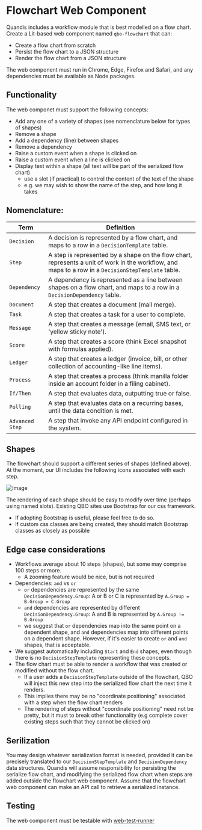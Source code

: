 # Flowchart Web Component

Quandis includes a workflow module that is best modelled on a flow chart. Create a Lit-based web component named `qbo-flowchart` that can:

- Create a flow chart from scratch
- Persist the flow chart to a JSON structure
- Render the flow chart from a JSON structure

The web component must run in Chrome, Edge, Firefox and Safari, and any dependencies must be available as Node packages.

## Functionality

The web componet must support the following concepts:

- Add any one of a variety of shapes (see nomenclature below for types of shapes)
- Remove a shape
- Add a dependency (line) between shapes
- Remove a dependency
- Raise a custom event when a shape is clicked on
- Raise a custom event when a line is clicked on
- Display text within a shape (all text will be part of the serialized flow chart)
  - use a slot (if practical) to control the content of the text of the shape
  - e.g. we may wish to show the name of the step, and how long it takes

## Nomenclature:

|Term|Definition|
|-|-|
|`Decision`|A decision is represented by a flow chart, and maps to a row in a `DecisionTemplate` table.|
|`Step`|A step is represented by a shape on the flow chart, represents a unit of work in the workflow, and maps to a row in a `DecisionStepTemplate` table.|
|`Dependency`|A dependency is represented as a line between shapes on a flow chart, and maps to a row in a `DecisionDependency` table.|
|`Document`|A step that creates a document (mail merge).|
|`Task`|A step that creates a task for a user to complete.|
|`Message`|A step that creates a message (email, SMS text, or 'yellow sticky note').|
|`Score`|A step that creates a score (think Excel snapshot with formulas applied).|
|`Ledger`|A step that creates a ledger (invoice, bill, or other collection of accounting-like line items).|
|`Process`|A step that creates a process (think manilla folder inside an account folder in a filing cabinet).|
|`If/Then`|A step that evaluates data, outputting true or false.|
|`Polling`|A step that evaluates data on a recurring bases, until the data condition is met.|
|`Advanced Step`|A step that invoke any API endpoint configured in the system.|

## Shapes

The flowchart should support a different series of shapes (defined above). At the moment, our UI includes the following icons associated with each step. 

![image](https://github.com/quandis/ux/assets/1129020/4e6b1f4c-5590-4842-8a35-cda7d496c4f4)

The rendering of each shape should be easy to modify over time (perhaps using named slots).
Existing QBO sites use Bootstrap for our css framework. 
- If adopting Bootstrap is useful, please feel free to do so.
- If custom css classes are being created, they should match Bootstrap classes as closely as possible

## Edge case considerations

- Workflows average about 10 steps (shapes), but some may comprise 100 steps or more.
  - A zooming feature would be nice, but is not required
- Dependencies: `and` vs `or`
  - `or` dependencies are represented by the same `DecisionDependency.Group`: A or B or C is represented by `A.Group = B.Group = C.Group`
  - `and` dependencies are represented by different `DecisionDependency.Group`: A and B is represented by `A.Group != B.Group`
  - we suggest that `or` dependencies map into the same point on a dependent shape, and `and` dependencies map into different points on a dependent shape. However, if it's easier to create `or` and `and` shapes, that is acceptable.
- We suggest automatically including `Start` and `End` shapes, even though there is no `DecisionStepTemplate` representing these concepts.
- The flow chart must be able to render a workflow that was created or modified without the flow chart.
  - If a user adds a `DecisionStepTemplate` outside of the flowchart, QBO will inject this new step into the serialized flow chart the next time it renders. 
  - This implies there may be no "coordinate positioning" associated with a step when the flow chart renders
  - The rendering of steps without "coordinate positioning" need not be pretty, but it must to break other functionality (e.g complete cover existing steps such that they cannot be clicked on)

## Serilization

You may design whatever serialization format is needed, provided it can be precisely translated to our `DecisionStepTemplate` and `DecisionDependency` data structures. Quandis will assume responsibility for persisting the serialize flow chart, and modifying the serialized flow chart when steps are added outside the flowchart web component. Assume that the flowchart web component can make an API call to retrieve a serialized instance. 

## Testing

The web component must be testable with [web-test-runner](https://modern-web.dev/docs/test-runner/overview/)
